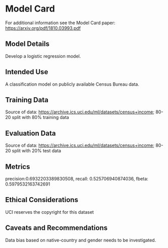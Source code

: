 # Model Card

For additional information see the Model Card paper: https://arxiv.org/pdf/1810.03993.pdf

## Model Details

 Develop a logistic regression model.

## Intended Use

A classification model on publicly available Census Bureau data. 

## Training Data

Source of data: https://archive.ics.uci.edu/ml/datasets/census+income; 80-20 split with 80% training data

## Evaluation Data

Source of data: https://archive.ics.uci.edu/ml/datasets/census+income; 80-20 split with 20% test data

## Metrics

precision:0.6932203389830508, recall: 0.525706940874036, fbeta: 0.5979532163742691

## Ethical Considerations

UCI reserves the copyright for this dataset

## Caveats and Recommendations

Data bias based on native-country and gender needs to be investigated.
